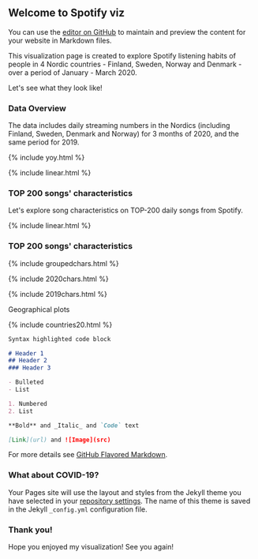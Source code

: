 ## Welcome to Spotify viz

You can use the [editor on GitHub](https://github.com/elguel/elguelvizspotify.github.io/edit/master/index.md) to maintain and preview the content for your website in Markdown files.

This visualization page is created to explore Spotify listening habits of people in 4 Nordic countries - Finland, Sweden, Norway and Denmark - over a period of January - March 2020.

Let's see what they look like!

### Data Overview

The data includes daily streaming numbers in the Nordics (including Finland, Sweden, Denmark and Norway) for 3 months of  2020, and the same period for 2019. 

{% include yoy.html %}

{% include linear.html %}
### TOP 200 songs' characteristics

Let's explore song characteristics on TOP-200 daily songs from Spotify.

{% include linear.html %}

### TOP 200 songs' characteristics
{% include groupedchars.html %}

{% include 2020chars.html %}

{% include 2019chars.html %}

Geographical plots

{% include countries20.html %}

```markdown
Syntax highlighted code block

# Header 1
## Header 2
### Header 3

- Bulleted
- List

1. Numbered
2. List

**Bold** and _Italic_ and `Code` text

[Link](url) and ![Image](src)
```

For more details see [GitHub Flavored Markdown](https://guides.github.com/features/mastering-markdown/).

### What about COVID-19?


Your Pages site will use the layout and styles from the Jekyll theme you have selected in your [repository settings](https://github.com/elguel/elguelvizspotify.github.io/settings). The name of this theme is saved in the Jekyll `_config.yml` configuration file.

### Thank you!

Hope you enjoyed my visualization! See you again!

